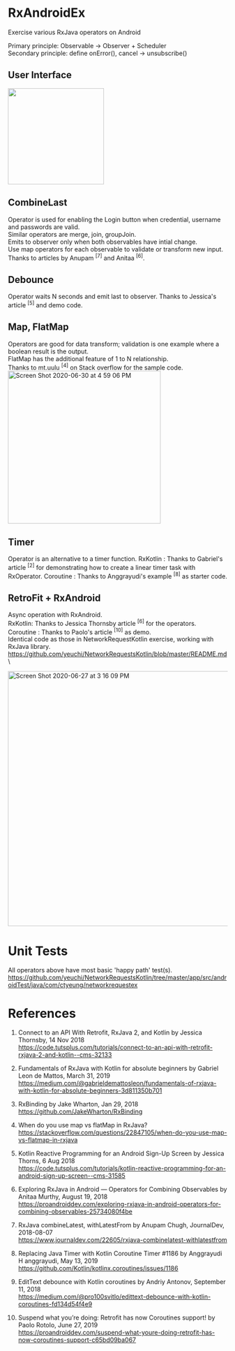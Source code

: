 # RxAndroidEx
Exercise various RxJava operators on Android

Primary principle: Observable -> Observer + Scheduler \
Secondary principle: define onError(), cancel -> unsubscribe()

## User Interface
<img width="220" src="https://user-images.githubusercontent.com/1282659/86539410-c0277b80-bec1-11ea-87a6-52d550e67fb2.jpg">

## CombineLast
Operator is used for enabling the Login button when credential, username and passwords are valid. \
Similar operators are merge, join, groupJoin. \
Emits to observer only when both observables have intial change. \
Use map operators for each observable to validate or transform new input. \
Thanks to articles by Anupam <sup>[7]</sup> and Anitaa <sup>[6]</sup>.

## Debounce 
Operator waits N seconds and emit last to observer.
Thanks to Jessica's article <sup>[5]</sup> and demo code. 

## Map, FlatMap 
Operators are good for data transform; validation is one example where a boolean result is the output. \
FlatMap has the additional feature of 1 to N relationship. \
Thanks to mt.uulu <sup>[4]</sup> on Stack overflow for the sample code. \
<img width="350" alt="Screen Shot 2020-06-30 at 4 59 06 PM" src="https://user-images.githubusercontent.com/67604278/86181114-0e6c0180-baf3-11ea-8d4a-17d01d5f9a32.png">

## Timer
Operator is an alternative to a timer function.
RxKotlin : Thanks to Gabriel's article <sup>[2]</sup> for demonstrating how to create a linear timer task with RxOperator.
Coroutine : Thanks to Anggrayudi's example <sup>[8]</sup> as starter code.

## RetroFit + RxAndroid
Async operation with RxAndroid. \
RxKotlin: Thanks to Jessica Thornsby article <sup>[6]</sup> for the operators. \
Coroutine : Thanks to Paolo's article <sup>[10]</sup> as demo. \
Identical code as those in NetworkRequestKotlin exercise, working with RxJava library. \
https://github.com/yeuchi/NetworkRequestsKotlin/blob/master/README.md \

<img width="584" alt="Screen Shot 2020-06-27 at 3 16 09 PM" src="https://user-images.githubusercontent.com/1282659/85931324-32c4a580-b889-11ea-8921-062558350419.png">

# Unit Tests
All operators above have most basic 'happy path' test(s).
https://github.com/yeuchi/NetworkRequestsKotlin/tree/master/app/src/androidTest/java/com/ctyeung/networkrequestex

# References

1. Connect to an API With Retrofit, RxJava 2, and Kotlin by Jessica Thornsby, 14 Nov 2018 \
https://code.tutsplus.com/tutorials/connect-to-an-api-with-retrofit-rxjava-2-and-kotlin--cms-32133

2. Fundamentals of RxJava with Kotlin for absolute beginners by Gabriel Leon de Mattos, March 31, 2019 \
https://medium.com/@gabrieldemattosleon/fundamentals-of-rxjava-with-kotlin-for-absolute-beginners-3d811350b701

3. RxBinding by Jake Wharton, Jan 29, 2018 \
https://github.com/JakeWharton/RxBinding

4. When do you use map vs flatMap in RxJava? \
https://stackoverflow.com/questions/22847105/when-do-you-use-map-vs-flatmap-in-rxjava

5. Kotlin Reactive Programming for an Android Sign-Up Screen by Jessica Thorns, 6 Aug 2018 \
https://code.tutsplus.com/tutorials/kotlin-reactive-programming-for-an-android-sign-up-screen--cms-31585

6. Exploring RxJava in Android — Operators for Combining Observables by Anitaa Murthy, August 19, 2018 \
https://proandroiddev.com/exploring-rxjava-in-android-operators-for-combining-observables-25734080f4be

7. RxJava combineLatest, withLatestFrom by Anupam Chugh, JournalDev, 2018-08-07 \
https://www.journaldev.com/22605/rxjava-combinelatest-withlatestfrom

8. Replacing Java Timer with Kotlin Coroutine Timer #1186 by Anggrayudi H anggrayudi, May 13, 2019 \
https://github.com/Kotlin/kotlinx.coroutines/issues/1186

9. EditText debounce with Kotlin coroutines by Andriy Antonov, September 11, 2018 \
https://medium.com/@pro100svitlo/edittext-debounce-with-kotlin-coroutines-fd134d54f4e9

10. Suspend what you’re doing: Retrofit has now Coroutines support! by Paolo Rotolo, June 27, 2019 \
https://proandroiddev.com/suspend-what-youre-doing-retrofit-has-now-coroutines-support-c65bd09ba067
